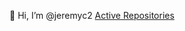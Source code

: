 👋 Hi, I’m @jeremyc2
[Active Repositories](https://github.com/jeremyc2?tab=repositories&q=archived%3Afalse&type=&language= "Active Repositories")
